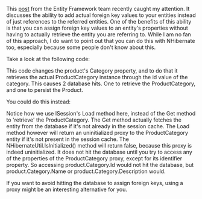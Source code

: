 This <a href="http://blogs.msdn.com/efdesign/archive/2009/03/16/foreign-keys-in-the-entity-framework.aspx">post</a> from the Entity Framework team recently caught my attention.  It discusses the ability to add actual foreign key values to your entities instead of just references to the referred entities.  One of the benefits of this ability is that you can assign foreign key values to an entity's properties without having to actually retrieve the entity you are referring to.  While I am no fan of this approach, I do want to point out that you can do this with NHibernate too, especially because some people don't know about this.

Take a look at the following code:

<script src="https://gist.github.com/3684452.js?file=s1.cs"></script>

This code changes the product's Category property, and to do that it retrieves the actual ProductCategory instance through the id value of the category.  This causes 2 database hits.  One to retrieve the ProductCategory, and one to persist the Product.

You could do this instead:

<script src="https://gist.github.com/3684452.js?file=s2.cs"></script>

Notice how we use ISession's Load method here, instead of the Get method to 'retrieve' the ProductCategory.  The Get method actually fetches the entity from the database if it's not already in the session cache.  The Load method however will return an uninitialized proxy to the ProductCategory entity if it's not present in the session cache.  The NHibernateUtil.IsInitialized() method will return false, because this proxy is indeed uninitialized.  It does not hit the database until you try to access any of the properties of the ProductCategory proxy, except for its identifier property.  So accessing product.Category.Id would not hit the database, but product.Category.Name or product.Category.Description would.  

If you want to avoid hitting the database to assign foreign keys, using a proxy might be an interesting alternative for you. 
